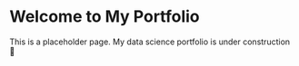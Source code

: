 # Welcome to My Portfolio

This is a placeholder page. My data science portfolio is under construction 🚧
